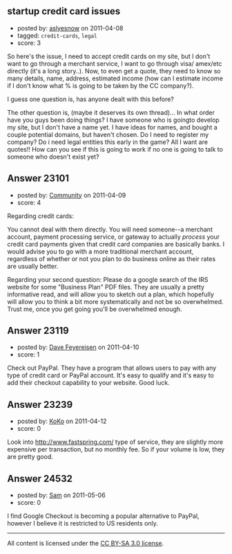 ## startup credit card issues

- posted by: [aslyesnow](https://stackexchange.com/users/-1/8563-aslyesnow) on 2011-04-08
- tagged: `credit-cards`, `legal`
- score: 3

So here's the issue, I need to accept credit cards on my site, but I don't want to go through a merchant service, I want to go through visa/ amex/etc directly (it's a long story..). Now, to even get a quote, they need to know so many details, name, address, estimated income (how can I estimate income if I don't know what % is going to be taken by the CC company?). 

I guess one question is, has anyone dealt with this before?

The other question is, (maybe it deserves its own thread)... In what order have you guys been doing things? I have someone who is goingto develop my site, but I don't have a name yet. I have ideas for names, and bought a couple potential domains, but haven't chosen. Do I need to register my company? Do i need legal entities this early in the game? All I want are quotes!! How can you see if this is going to work if no one is going to talk to someone who doesn't exist yet?


## Answer 23101

- posted by: [Community](https://stackexchange.com/users/-1/-1-community) on 2011-04-09
- score: 4

Regarding credit cards:

You cannot deal with them directly. You will need someone--a merchant account, payment processing service, or gateway to actually *process* your credit card payments given that credit card companies are basically banks. I would advise you to go with a more traditional merchant account, regardless of whether or not you plan to do business online as their rates are usually better.

Regarding your second question: Please do a google search of the IRS website for some "Business Plan" PDF files. They are usually a pretty informative read, and will allow you to sketch out a plan, which hopefully will allow you to think a bit more systematically and not be so overwhelmed. Trust me, once you get going you'll be overwhelmed enough.


## Answer 23119

- posted by: [Dave Feyereisen](https://stackexchange.com/users/-1/8565-dave-feyereisen) on 2011-04-10
- score: 1

Check out PayPal.  They have a program that allows users to pay with any type of credit card or PayPal account.  It's easy to qualify and it's easy to add their checkout capability to your website.  Good luck.


## Answer 23239

- posted by: [KoKo](https://stackexchange.com/users/-1/9341-koko) on 2011-04-12
- score: 0

<p>Look into <a href="http://www.fastspring.com/" rel="nofollow">http://www.fastspring.com/</a> type of service, they are slightly more expensive per transaction, but no monthly fee. So if your volume is low, they are pretty good.</p>



## Answer 24532

- posted by: [Sam](https://stackexchange.com/users/-1/10234-sam) on 2011-05-06
- score: 0

I find Google Checkout is becoming a popular alternative to PayPal, however I believe it is restricted to US residents only.



---

All content is licensed under the [CC BY-SA 3.0 license](https://creativecommons.org/licenses/by-sa/3.0/).
